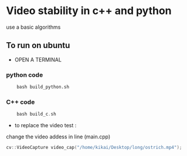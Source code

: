# Video stability in c++ and python

use a basic algorithms

## To run on ubuntu
- OPEN A TERMINAL
### python  code
```python
    bash build_python.sh
```
### C++  code
```c++
    bash build_c.sh
```
+ to replace the video test :

change the video addess in line (main.cpp)
```c++
cv::VideoCapture video_cap("/home/kikai/Desktop/long/ostrich.mp4");
```




